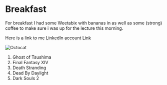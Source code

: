 # Breakfast

For breakfast I had some Weetabix with bananas in as well as some (strong) coffee to make sure i was up for the lecture this morning.

Here is a link to me LinkedIn account [Link](https://www.linkedin.com/in/jack--kay/)

![Octocat](https://i.redd.it/erdjqzlmlv111.png)



1. Ghost of Tsushima
2. Final Fantasy XIV
3. Death Stranding
4. Dead By Daylight
5. Dark Souls 2

